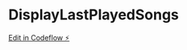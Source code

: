 # DisplayLastPlayedSongs

[Edit in Codeflow ⚡️](https://stackblitz.com/~/github.com/Jeppeernerd/DisplayLastPlayedSongs)